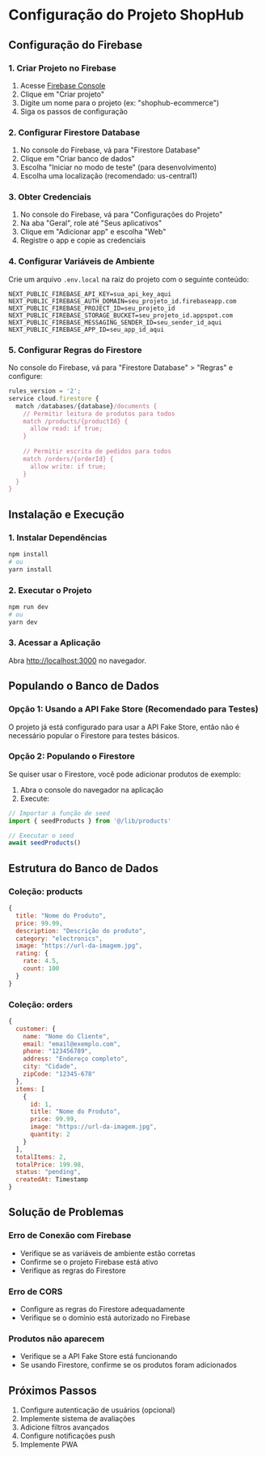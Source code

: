 # Configuração do Projeto ShopHub

## Configuração do Firebase

### 1. Criar Projeto no Firebase

1. Acesse [Firebase Console](https://console.firebase.google.com)
2. Clique em "Criar projeto"
3. Digite um nome para o projeto (ex: "shophub-ecommerce")
4. Siga os passos de configuração

### 2. Configurar Firestore Database

1. No console do Firebase, vá para "Firestore Database"
2. Clique em "Criar banco de dados"
3. Escolha "Iniciar no modo de teste" (para desenvolvimento)
4. Escolha uma localização (recomendado: us-central1)

### 3. Obter Credenciais

1. No console do Firebase, vá para "Configurações do Projeto"
2. Na aba "Geral", role até "Seus aplicativos"
3. Clique em "Adicionar app" e escolha "Web"
4. Registre o app e copie as credenciais

### 4. Configurar Variáveis de Ambiente

Crie um arquivo `.env.local` na raiz do projeto com o seguinte conteúdo:

```env
NEXT_PUBLIC_FIREBASE_API_KEY=sua_api_key_aqui
NEXT_PUBLIC_FIREBASE_AUTH_DOMAIN=seu_projeto_id.firebaseapp.com
NEXT_PUBLIC_FIREBASE_PROJECT_ID=seu_projeto_id
NEXT_PUBLIC_FIREBASE_STORAGE_BUCKET=seu_projeto_id.appspot.com
NEXT_PUBLIC_FIREBASE_MESSAGING_SENDER_ID=seu_sender_id_aqui
NEXT_PUBLIC_FIREBASE_APP_ID=seu_app_id_aqui
```

### 5. Configurar Regras do Firestore

No console do Firebase, vá para "Firestore Database" > "Regras" e configure:

```javascript
rules_version = '2';
service cloud.firestore {
  match /databases/{database}/documents {
    // Permitir leitura de produtos para todos
    match /products/{productId} {
      allow read: if true;
    }
    
    // Permitir escrita de pedidos para todos
    match /orders/{orderId} {
      allow write: if true;
    }
  }
}
```

## Instalação e Execução

### 1. Instalar Dependências

```bash
npm install
# ou
yarn install
```

### 2. Executar o Projeto

```bash
npm run dev
# ou
yarn dev
```

### 3. Acessar a Aplicação

Abra [http://localhost:3000](http://localhost:3000) no navegador.

## Populando o Banco de Dados

### Opção 1: Usando a API Fake Store (Recomendado para Testes)

O projeto já está configurado para usar a API Fake Store, então não é necessário popular o Firestore para testes básicos.

### Opção 2: Populando o Firestore

Se quiser usar o Firestore, você pode adicionar produtos de exemplo:

1. Abra o console do navegador na aplicação
2. Execute:

```javascript
// Importar a função de seed
import { seedProducts } from '@/lib/products'

// Executar o seed
await seedProducts()
```

## Estrutura do Banco de Dados

### Coleção: products
```javascript
{
  title: "Nome do Produto",
  price: 99.99,
  description: "Descrição do produto",
  category: "electronics",
  image: "https://url-da-imagem.jpg",
  rating: {
    rate: 4.5,
    count: 100
  }
}
```

### Coleção: orders
```javascript
{
  customer: {
    name: "Nome do Cliente",
    email: "email@exemplo.com",
    phone: "123456789",
    address: "Endereço completo",
    city: "Cidade",
    zipCode: "12345-678"
  },
  items: [
    {
      id: 1,
      title: "Nome do Produto",
      price: 99.99,
      image: "https://url-da-imagem.jpg",
      quantity: 2
    }
  ],
  totalItems: 2,
  totalPrice: 199.98,
  status: "pending",
  createdAt: Timestamp
}
```

## Solução de Problemas

### Erro de Conexão com Firebase
- Verifique se as variáveis de ambiente estão corretas
- Confirme se o projeto Firebase está ativo
- Verifique as regras do Firestore

### Erro de CORS
- Configure as regras do Firestore adequadamente
- Verifique se o domínio está autorizado no Firebase

### Produtos não aparecem
- Verifique se a API Fake Store está funcionando
- Se usando Firestore, confirme se os produtos foram adicionados

## Próximos Passos

1. Configure autenticação de usuários (opcional)
2. Implemente sistema de avaliações
3. Adicione filtros avançados
4. Configure notificações push
5. Implemente PWA 